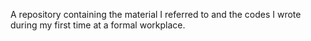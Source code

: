 A repository containing the material I referred to and the codes I wrote during my first time at a formal workplace.
